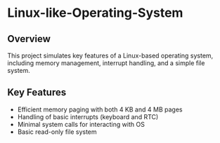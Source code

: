 # Linux-like-Operating-System

## Overview

This project simulates key features of a Linux-based operating system, including memory management, interrupt handling, and a simple file system. 

## Key Features
- Efficient memory paging with both 4 KB and 4 MB pages
- Handling of basic interrupts (keyboard and RTC)
- Minimal system calls for interacting with OS
- Basic read-only file system
